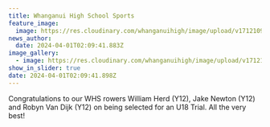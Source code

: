 ```yaml
---
title: Whanganui High School Sports
feature_image:
  image: https://res.cloudinary.com/whanganuihigh/image/upload/v1712109428/News/WHS_Rowers1.jpg
news_author:
  date: 2024-04-01T02:09:41.883Z
image_gallery:
  - image: https://res.cloudinary.com/whanganuihigh/image/upload/v1712109428/News/WHS_Rowers.jpg
show_in_slider: true
date: 2024-04-01T02:09:41.898Z
---
```

Congratulations to our WHS rowers William Herd (Y12), Jake Newton (Y12) and Robyn Van Dijk (Y12) on being selected for an U18 Trial.  All the very best!